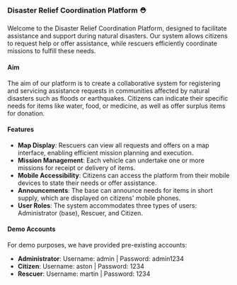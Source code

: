 ### Disaster Relief Coordination Platform :rescue_worker_helmet:

Welcome to the Disaster Relief Coordination Platform, designed to facilitate assistance and support during natural disasters. Our system allows citizens to request help or offer assistance, while rescuers efficiently coordinate missions to fulfill these needs.

#### Aim
The aim of our platform is to create a collaborative system for registering and servicing assistance requests in communities affected by natural disasters such as floods or earthquakes. Citizens can indicate their specific needs for items like water, food, or medicine, as well as offer surplus items for donation.

#### Features
- **Map Display**: Rescuers can view all requests and offers on a map interface, enabling efficient mission planning and execution.
- **Mission Management**: Each vehicle can undertake one or more missions for receipt or delivery of items.
- **Mobile Accessibility**: Citizens can access the platform from their mobile devices to state their needs or offer assistance.
- **Announcements**: The base can announce needs for items in short supply, which are displayed on citizens' mobile phones.
- **User Roles**: The system accommodates three types of users: Administrator (base), Rescuer, and Citizen.

#### Demo Accounts
For demo purposes, we have provided pre-existing accounts:
- **Administrator**: Username: admin | Password: admin1234
- **Citizen**: Username: aston | Password: 1234
- **Rescuer**: Username: martin | Password: 1234


